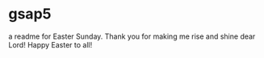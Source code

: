 # gsap5
a readme for Easter Sunday. Thank you for making me rise and shine dear Lord! 
Happy Easter to all!